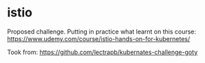 # istio
Proposed challenge. Putting in practice what learnt on this course: https://www.udemy.com/course/istio-hands-on-for-kubernetes/

Took from: https://github.com/lectrapb/kubernates-challenge-goty
